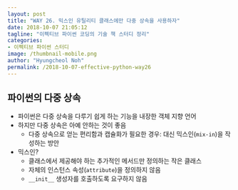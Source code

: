 ```yaml
---
layout: post
title: "WAY 26. 믹스인 유틸리티 클래스에만 다중 상속을 사용하자"
date: 2018-10-07 21:05:12
tagline: "이펙티브 파이썬 코딩의 기술 책 스터디 정리"
categories:
- 이펙티브 파이썬 스터디
image: /thumbnail-mobile.png
author: "Hyungcheol Noh"
permalink: /2018-10-07-effective-python-way26
---
```


## 파이썬의 다중 상속
- 파이썬은 다중 상속을 다루기 쉽게 하는 기능을 내장한 객체 지향 언어
- 하지만 다중 상속은 아예 안하는 것이 좋음
  - 다중 상속으로 얻는 편리함과 캡슐화가 필요한 경우: 대신 믹스인(`mix-in`)을 작성하는 방안
- 믹스인?
  - 클래스에서 제공해야 하는 추가적인 메서드만 정의하는 작은 클래스
  - 자체의 인스턴스 속성(`attribute`)을 정의하지 않음
  - `__init__` 생성자를 호출하도록 요구하지 않음
